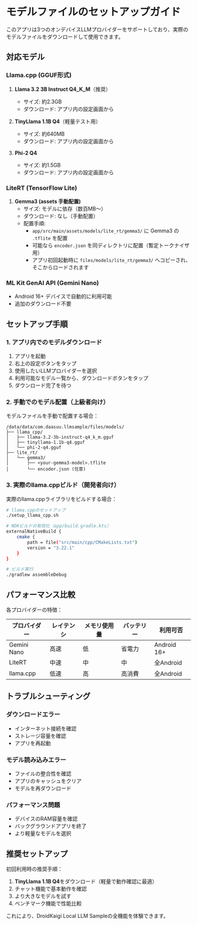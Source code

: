 # モデルファイルのセットアップガイド

このアプリは3つのオンデバイスLLMプロバイダーをサポートしており、実際のモデルファイルをダウンロードして使用できます。

## 対応モデル

### Llama.cpp (GGUF形式)
1. **Llama 3.2 3B Instruct Q4_K_M**（推奨）
   - サイズ: 約2.3GB
   - ダウンロード: アプリ内の設定画面から

2. **TinyLlama 1.1B Q4**（軽量テスト用）
   - サイズ: 約640MB
   - ダウンロード: アプリ内の設定画面から

3. **Phi-2 Q4**
   - サイズ: 約1.5GB
   - ダウンロード: アプリ内の設定画面から

### LiteRT (TensorFlow Lite)
1. **Gemma3 (assets 手動配置)**
   - サイズ: モデルに依存（数百MB〜）
   - ダウンロード: なし（手動配置）
   - 配置手順:
     - `app/src/main/assets/models/lite_rt/gemma3/` に Gemma3 の `.tflite` を配置
     - 可能なら `encoder.json` を同ディレクトリに配置（暫定トークナイザ用）
     - アプリ初回起動時に `files/models/lite_rt/gemma3/` へコピーされ、そこからロードされます

### ML Kit GenAI API (Gemini Nano)
- Android 16+ デバイスで自動的に利用可能
- 追加のダウンロード不要

## セットアップ手順

### 1. アプリ内でのモデルダウンロード

1. アプリを起動
2. 右上の設定ボタンをタップ
3. 使用したいLLMプロバイダーを選択
4. 利用可能なモデル一覧から、ダウンロードボタンをタップ
5. ダウンロード完了を待つ

### 2. 手動でのモデル配置（上級者向け）

モデルファイルを手動で配置する場合：

```
/data/data/com.daasuu.llmsample/files/models/
├── llama_cpp/
│   ├── llama-3.2-3b-instruct-q4_k_m.gguf
│   ├── tinyllama-1.1b-q4.gguf
│   └── phi-2-q4.gguf
├── lite_rt/
│   └── gemma3/
│       ├── <your-gemma3-model>.tflite
│       └── encoder.json (任意)
```

### 3. 実際のllama.cppビルド（開発者向け）

実際のllama.cppライブラリをビルドする場合：

```bash
# llama.cppのセットアップ
./setup_llama_cpp.sh

# NDKビルドの有効化（app/build.gradle.kts）
externalNativeBuild {
    cmake {
        path = file("src/main/cpp/CMakeLists.txt")
        version = "3.22.1"
    }
}

# ビルド実行
./gradlew assembleDebug
```

## パフォーマンス比較

各プロバイダーの特徴：

| プロバイダー | レイテンシ | メモリ使用量 | バッテリー | 利用可否 |
|------------|-----------|------------|-----------|----------|
| Gemini Nano | 高速 | 低 | 省電力 | Android 16+ |
| LiteRT | 中速 | 中 | 中 | 全Android |
| llama.cpp | 低速 | 高 | 高消費 | 全Android |

## トラブルシューティング

### ダウンロードエラー
- インターネット接続を確認
- ストレージ容量を確認
- アプリを再起動

### モデル読み込みエラー
- ファイルの整合性を確認
- アプリのキャッシュをクリア
- モデルを再ダウンロード

### パフォーマンス問題
- デバイスのRAM容量を確認
- バックグラウンドアプリを終了
- より軽量なモデルを選択

## 推奨セットアップ

初回利用時の推奨手順：

1. **TinyLlama 1.1B Q4**をダウンロード（軽量で動作確認に最適）
2. チャット機能で基本動作を確認
3. より大きなモデルを試す
4. ベンチマーク機能で性能比較

これにより、DroidKaigi Local LLM Sampleの全機能を体験できます。